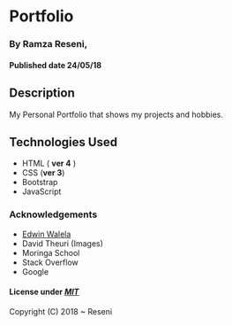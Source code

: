 # Portfolio

### By **Ramza Reseni**, 
#### Published date **24/05/18**


## Description

My Personal Portfolio that shows my projects and hobbies.


## Technologies Used
- HTML ( **ver 4** )
- CSS (**ver 3**)
- Bootstrap
- JavaScript


### Acknowledgements

- [Edwin Walela](https://github.com/EdwinWalela)
- David Theuri (Images)
- Moringa School
- Stack Overflow
- Google



#### License under [***MIT***](https://github.com/ramza007/Portfolio/blob/master/LICENSE)

Copyright (C) 2018 ~ Reseni